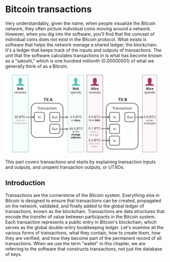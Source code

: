 # Bitcoin transactions

Very understandably, given the name, when people visualize the Bitcoin network, they often picture individual coins moving around a network. However, when you dig into the software, you'll find that the concept of individual coins does not exist in the Bitcoin protocol. What exists is software that helps the network manage a shared ledger, the blockchain. It's a ledger that keeps track of the inputs and outputs of transactions. The unit that the software calculates transactions in is what has become known as a "satoshi," which is one hundred millionth (0.00000001) of what we generally think of as a Bitcoin.

![transaction](/Unit%201/how-do-bitcoin-transaction-work.webp)

This part covers transactions and starts by explaining transaction inputs and outputs, and unspent transaction outputs, or UTXOs.

## Introduction

Transactions are the cornerstone of the Bitcoin system. Everything else in Bitcoin is designed to ensure that transactions can be created, propagated on the network, validated, and finally added to the global ledger of transactions, known as the blockchain. Transactions are data structures that encode the transfer of value between participants in the Bitcoin system. Each transaction represents a public entry in Bitcoin's blockchain, which serves as the global double-entry bookkeeping ledger.
Let's examine all the various forms of transactions, what they contain, how to create them, how they are verified, and how they become part of the permanent record of all transactions. When we use the term "wallet" in this chapter, we are referring to the software that constructs transactions, not just the database of keys.